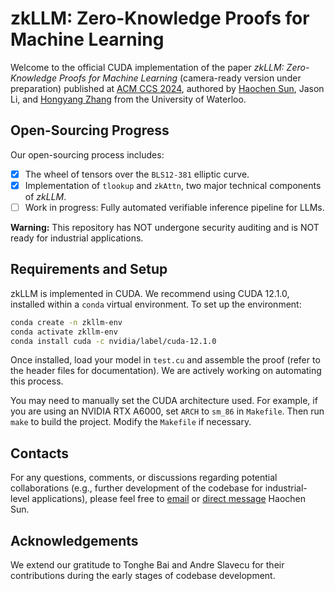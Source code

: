 # zkLLM: Zero-Knowledge Proofs for Machine Learning

Welcome to the official CUDA implementation of the paper *zkLLM: Zero-Knowledge Proofs for Machine Learning* (camera-ready version under preparation) published at [ACM CCS 2024](https://www.sigsac.org/ccs/CCS2024/home.html), authored by [Haochen Sun](https://cs.uwaterloo.ca/~h299sun/), Jason Li, and [Hongyang Zhang](https://hongyanz.github.io/) from the University of Waterloo.

## Open-Sourcing Progress

Our open-sourcing process includes:
- [x] The wheel of tensors over the `BLS12-381` elliptic curve.
- [x] Implementation of `tlookup` and `zkAttn`, two major technical components of *zkLLM*.
- [ ] Work in progress: Fully automated verifiable inference pipeline for LLMs.

**Warning:** This repository has NOT undergone security auditing and is NOT ready for industrial applications.

## Requirements and Setup

zkLLM is implemented in CUDA. We recommend using CUDA 12.1.0, installed within a `conda` virtual environment. To set up the environment:

```bash
conda create -n zkllm-env 
conda activate zkllm-env 
conda install cuda -c nvidia/label/cuda-12.1.0
```

Once installed, load your model in `test.cu` and assemble the proof (refer to the header files for documentation). We are actively working on automating this process.

You may need to manually set the CUDA architecture used. For example, if you are using an NVIDIA RTX A6000, set `ARCH` to `sm_86` in `Makefile`. Then run `make` to build the project. Modify the `Makefile` if necessary.

## Contacts

For any questions, comments, or discussions regarding potential collaborations (e.g., further development of the codebase for industrial-level applications), please feel free to [email](mailto:haochen.sun@uwaterloo.ca) or [direct message](sip:h299sun@uwaterloo.ca) Haochen Sun.


## Acknowledgements

We extend our gratitude to Tonghe Bai and Andre Slavecu for their contributions during the early stages of codebase development.
